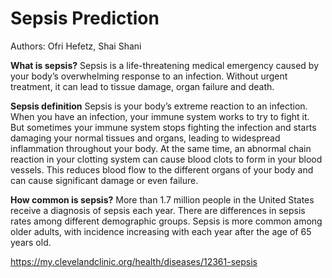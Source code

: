 # Sepsis Prediction

Authors: Ofri Hefetz, Shai Shani

**What is sepsis?**
Sepsis is a life-threatening medical emergency caused by your body’s overwhelming response to an infection. 
Without urgent treatment, it can lead to tissue damage, organ failure and death.

**Sepsis definition**
Sepsis is your body’s extreme reaction to an infection. When you have an infection, your immune system works to try to fight it.
But sometimes your immune system stops fighting the infection and starts damaging your normal tissues and organs, leading to widespread 
inflammation throughout your body.
At the same time, an abnormal chain reaction in your clotting system can cause blood clots to form in your blood vessels. 
This reduces blood flow to the different organs of your body and can cause significant damage or even failure.

**How common is sepsis?**
More than 1.7 million people in the United States receive a diagnosis of sepsis each year. There are differences in sepsis rates among different demographic groups. Sepsis is more common among older adults, with incidence increasing with each year after the age of 65 years old.

https://my.clevelandclinic.org/health/diseases/12361-sepsis



